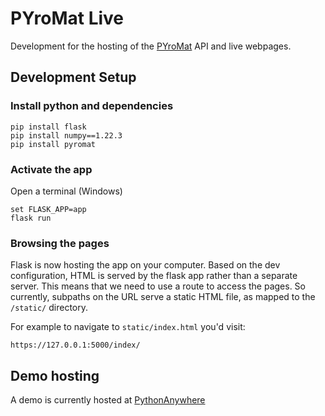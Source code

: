 # PYroMat Live
Development for the hosting of the [PYroMat](https://github.com/chmarti1/PYroMat) API and live webpages. 


## Development Setup

### Install python and dependencies

```
pip install flask
pip install numpy==1.22.3
pip install pyromat
```

### Activate the app 
Open a terminal (Windows)
```
set FLASK_APP=app
flask run
```

### Browsing the pages
Flask is now hosting the app on your computer. Based on the dev configuration,
HTML is served by the flask app rather than a separate server. This means that 
we need to use a route to access the pages. So currently, subpaths on the URL
serve a static HTML file, as mapped to the `/static/` directory.

For example to navigate to `static/index.html` you'd visit:
```
https://127.0.0.1:5000/index/
```

## Demo hosting
A demo is currently hosted at [PythonAnywhere](https://jranalli.pythonanywhere.com/)
